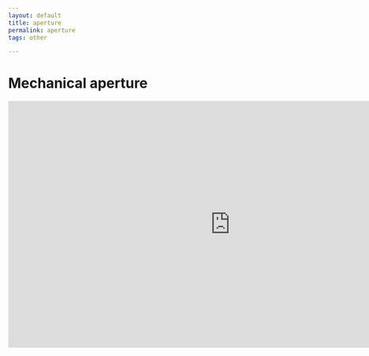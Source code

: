 ```yaml
---
layout: default
title: aperture
permalink: aperture
tags: other

---
```


# Mechanical aperture #


<iframe src="https://player.vimeo.com/video/59374714?title=0&byline=0&portrait=0" width="900" height="500" frameborder="0" webkitallowfullscreen mozallowfullscreen allowfullscreen></iframe>



